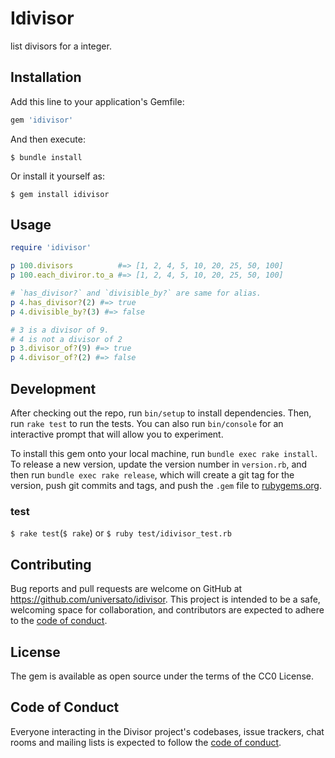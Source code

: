 # Idivisor

list divisors for a integer.

## Installation

Add this line to your application's Gemfile:

```ruby
gem 'idivisor'
```

And then execute:

    $ bundle install

Or install it yourself as:

    $ gem install idivisor

## Usage

```rb
require 'idivisor'

p 100.divisors          #=> [1, 2, 4, 5, 10, 20, 25, 50, 100]
p 100.each_diviror.to_a #=> [1, 2, 4, 5, 10, 20, 25, 50, 100]

# `has_divisor?` and `divisible_by?` are same for alias.
p 4.has_divisor?(2) #=> true
p 4.divisible_by?(3) #=> false

# 3 is a divisor of 9.
# 4 is not a divisor of 2
p 3.divisor_of?(9) #=> true
p 4.divisor_of?(2) #=> false
```

## Development

After checking out the repo, run `bin/setup` to install dependencies. Then, run `rake test` to run the tests. You can also run `bin/console` for an interactive prompt that will allow you to experiment.

To install this gem onto your local machine, run `bundle exec rake install`. To release a new version, update the version number in `version.rb`, and then run `bundle exec rake release`, which will create a git tag for the version, push git commits and tags, and push the `.gem` file to [rubygems.org](https://rubygems.org).

### test

`$ rake test`(`$ rake`) or `$ ruby test/idivisor_test.rb`

## Contributing

Bug reports and pull requests are welcome on GitHub at https://github.com/universato/idivisor. This project is intended to be a safe, welcoming space for collaboration, and contributors are expected to adhere to the [code of conduct](https://github.com/universato/idivisor/blob/master/CODE_OF_CONDUCT.md).


## License

The gem is available as open source under the terms of the CC0 License.

## Code of Conduct

Everyone interacting in the Divisor project's codebases, issue trackers, chat rooms and mailing lists is expected to follow the [code of conduct](https://github.com/[USERNAME]/divisor/blob/master/CODE_OF_CONDUCT.md).
